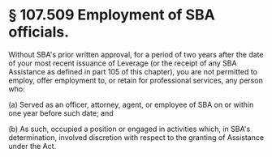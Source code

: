 # § 107.509   Employment of SBA officials.

Without SBA's prior written approval, for a period of two years after the date of your most recent issuance of Leverage (or the receipt of any SBA Assistance as defined in part 105 of this chapter), you are not permitted to employ, offer employment to, or retain for professional services, any person who: 


(a) Served as an officer, attorney, agent, or employee of SBA on or within one year before such date; and 


(b) As such, occupied a position or engaged in activities which, in SBA's determination, involved discretion with respect to the granting of Assistance under the Act. 





